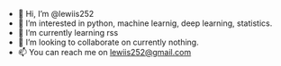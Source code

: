 - 👋 Hi, I’m @lewiis252
- 👀 I’m interested in python, machine learnig, deep learning, statistics.
- 🌱 I’m currently learning rss
- 💞️ I’m looking to collaborate on currently nothing.
- 📫 You can reach me on lewiis252@gmail.com


